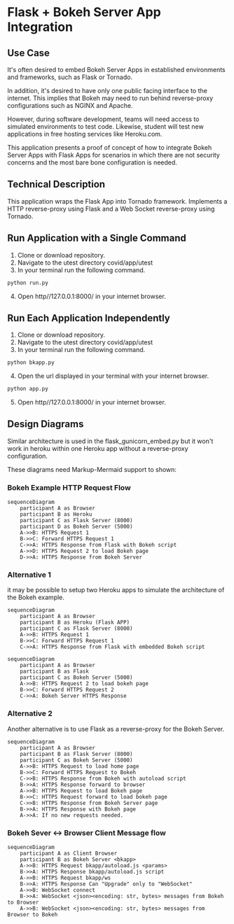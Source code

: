 
# Flask + Bokeh Server App Integration

## Use Case

It's often desired to embed Bokeh Server Apps in established environments and frameworks, such as Flask or Tornado.

In addition, it's desired to have only one public facing interface to the internet. This implies that Bokeh may need to run behind reverse-proxy configurations such as NGINX and Apache.

However, during software development, teams will need access to simulated environments to test code. Likewise, student will test new applications in free hosting services like Heroku.com.

This application presents a proof of concept of how to integrate Bokeh Server Apps with Flask Apps for scenarios in which there are not security concerns and the most bare bone configuration is needed.

## Technical Description

This application wraps the Flask App into Tornado framework. Implements a HTTP reverse-proxy using Flask and a Web Socket reverse-proxy using Tornado.

## Run Application with a Single Command

1. Clone or download repository.
2. Navigate to the utest directory covid/app/utest
3. In your terminal run the following command.

``` Python
python run.py
```

4. Open http//127.0.0.1:8000/ in your internet browser.

## Run Each Application Independently

1. Clone or download repository.
2. Navigate to the utest directory covid/app/utest
3. In your terminal run the following command.

``` Python
python bkapp.py
```

4. Open the url displayed in your terminal with your internet browser.

``` Python
python app.py
```

5. Open http//127.0.0.1:8000/ in your internet browser.

## Design Diagrams

Similar architecture is used in the flask_gunicorn_embed.py but it won't work in heroku within one Heroku app without a reverse-proxy configuration.

These diagrams need Markup-Mermaid support to shown:

### Bokeh Example HTTP Request Flow

``` Mermaid
sequenceDiagram
    participant A as Browser
    participant B as Heroku
    participant C as Flask Server (8000)
    participant D as Bokeh Server (5000)
    A->>B: HTTPS Request 1
    B->>C: Forward HTTPS Request 1
    C->>A: HTTPS Response from Flask with Bokeh script
    A->>D: HTTPS Request 2 to load Bokeh page
    D->>A: HTTPS Response from Bokeh Server
```

### Alternative 1

it may be possible to setup two Heroku apps to simulate the architecture of the Bokeh example.

``` mermaid
sequenceDiagram
    participant A as Browser
    participant B as Heroku (Flask APP)
    participant C as Flask Server (8000)
    A->>B: HTTPS Request 1
    B->>C: Forward HTTPS Request 1
    C->>A: HTTPS Response from Flask with embedded Bokeh script
```

``` mermaid
sequenceDiagram
    participant A as Browser
    participant B as Flask
    participant C as Bokeh Server (5000)
    A->>B: HTTPS Request 2 to load bokeh page
    B->>C: Forward HTTPS Request 2
    C->>A: Bokeh Server HTTPS Response
```

### Alternative 2

Another alternative is to use Flask as a reverse-proxy for the Bokeh Server.

``` mermaid
sequenceDiagram
    participant A as Browser
    participant B as Flask Server (8000)
    participant C as Bokeh Server (5000)
    A->>B: HTTPS Request to load home page
    B->>C: Forward HTTPS Request to Bokeh
    C->>B: HTTPS Response from Bokeh with autoload script
    B->>A: HTTPS Response forward to browser
    A->>B: HTTPS Request to load Bokeh page
    B->>C: HTTPS Request forward to load bokeh page
    C->>B: HTTPS Response from Bokeh Server page
    B->>A: HTTPS Response with Bokeh page
    A->>A: If no new requests needed.
```

### Bokeh Sever <-> Browser Client Message flow

``` mermaid
sequenceDiagram
    participant A as Client Browser
    participant B as Bokeh Server <bkapp>
    A->>B: HTTPS Request bkapp/autoload.js <params>
    B->>A: HTTPS Response bkapp/autoload.js script
    A->>B: HTTPS Request bkapp/ws
    B->>A: HTTPS Response Can "Upgrade" only to "WebSocket"
    A->>B: WebSocket connect
    B->>A: WebSocket <json><encoding: str, bytes> messages from Bokeh to Browser
    A->>B: WebSocket <json><encoding: str, bytes> messages from Browser to Bokeh
```
